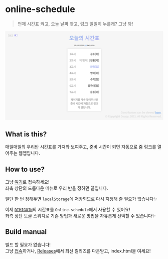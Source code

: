 # online-schedule
> 언제 시간표 켜고, 오늘 날짜 찾고, 링크 일일히 누를래? 그냥 봐!

![Online-schedule](resources/screenshot.png)

## What is this?

매일매일의 우리반 시간표를 가져와 보여주고, 준비 시간이 되면 자동으로 줌 링크를 열어주는 웹앱입니다.

## How to use?

그냥 [여기](https://schedule.coupy.dev/)로 접속하세요!   
좌측 상단의 드롭다운 메뉴로 우리 반을 정하면 끝입니다.

일단 한 번 정해두면 `localStorage`에 저장되므로 다시 지정해 줄 필요가 없습니다✨

이제 [`DIMIGOIN`](https://github.com/dimigoin)의 시간표를 `Online-schedule`에서 사용할 수 있어요!<br>
좌측 상단 토글 스위치로 기존 방법과 새로운 방법을 자유롭게 선택할 수 있습니다✨

## Build manual

빌드 할 필요가 없습니다!   
그냥 [접속](https://schedule.coupy.dev/)하거나, [Releases](https://github.com/HyeokjinKang/online-schedule/releases)에서 최신 릴리즈를 다운받고, index.html을 여세요!